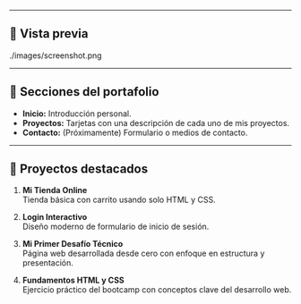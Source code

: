 
---

## 📸 Vista previa

./images/screenshot.png

---

## 🧩 Secciones del portafolio

- **Inicio:** Introducción personal.
- **Proyectos:** Tarjetas con una descripción de cada uno de mis proyectos.
- **Contacto:** (Próximamente) Formulario o medios de contacto.

---

## 📁 Proyectos destacados

1. **Mi Tienda Online**  
   Tienda básica con carrito usando solo HTML y CSS.

2. **Login Interactivo**  
   Diseño moderno de formulario de inicio de sesión.

3. **Mi Primer Desafío Técnico**  
   Página web desarrollada desde cero con enfoque en estructura y presentación.

4. **Fundamentos HTML y CSS**  
   Ejercicio práctico del bootcamp con conceptos clave del desarrollo web.

